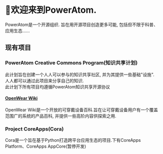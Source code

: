  # 👋欢迎来到PowerAtom.

 PowerAtom是一个开源组织. 旨在用开源项目创造更多可能, 包括但不限于科普、应用生态......

 ## 现有项目

### PowerAtom Creative Commons Program(知识共享计划)
此计划旨在创建一个人人可以参与的知识共享社区, 并为其提供一些基础"设施".  
人人都可以通过此项目来分享自己的知识.  
此计划下所有项目均遵循PowerAtom知识共享开源协议

#### [OpenWear Wiki](https://www.projcora.club/OpenWearWiki)
 OpenWear Wiki是一个开放的可穿戴设备百科.旨在让可穿戴设备用户有一个覆盖范围广的系统的产品百科, 并提供一些高阶内容供探索之用.

### Project CoreApps(Cora)

 Cora是一个旨在基于Python打造跨平台应用生态的项目.下有CoreApps Platform、CoreApps AppCore(暂停开发)
